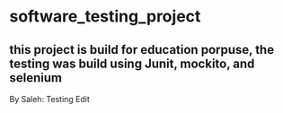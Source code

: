 # software_testing_project
this project is build for education porpuse, the testing was build using Junit, mockito, and selenium
--
By Saleh: Testing Edit
